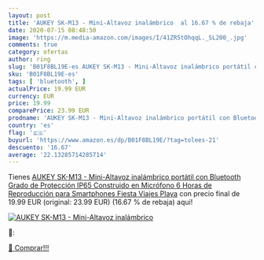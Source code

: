```yaml
---
layout: post
title: 'AUKEY SK-M13 - Mini-Altavoz inalámbrico  al 16.67 % de rebaja'
date: 2020-07-15 08:48:50
image: 'https://m.media-amazon.com/images/I/41ZR5tOhqqL._SL200_.jpg'
comments: true
category: ofertas
author: ring
slug: 'B01F8BL19E-es AUKEY SK-M13 - Mini-Altavoz inalámbrico portátil con...'
sku: 'B01F8BL19E-es'
tags: [ 'bluetooth', ]
actualPrice: 19.99 EUR
currency: EUR
price: 19.99
comparePrice: 23.99 EUR
prodname: 'AUKEY SK-M13 - Mini-Altavoz inalámbrico portátil con Bluetooth  Grado de Protección  IP65   Construido en Micrófono  6 Horas de Reproducción  para Smartphones  Fiesta  Viajes  Playa'
country: 'es'
flag: '🇪🇸'
buyurl: 'https://www.amazon.es/dp/B01F8BL19E/?tag=tolees-21'
descuento: '16.67'
average: '22.13285714285714'
---
```


Tienes [AUKEY SK-M13 - Mini-Altavoz inalámbrico portátil con Bluetooth  Grado de Protección  IP65   Construido en Micrófono  6 Horas de Reproducción  para Smartphones  Fiesta  Viajes  Playa](https://www.amazon.es/dp/B01F8BL19E/?tag=tolees-21) con precio final de  19.99 EUR (original: 23.99 EUR) (16.67 %  de rebaja) aqui!

[![AUKEY SK-M13 - Mini-Altavoz inalámbrico ](https://m.media-amazon.com/images/I/41ZR5tOhqqL._SL200_.jpg)](https://www.amazon.es/dp/B01F8BL19E/?tag=tolees-21)

🔎:


[🛒 Comprar!!!](https://www.amazon.es/dp/B01F8BL19E/?tag=tolees-21)
